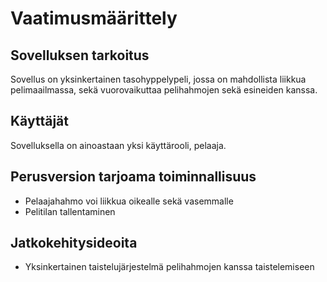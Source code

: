 # Vaatimusmäärittely

## Sovelluksen tarkoitus

Sovellus on yksinkertainen tasohyppelypeli, jossa on mahdollista liikkua pelimaailmassa, sekä vuorovaikuttaa pelihahmojen sekä esineiden kanssa.


## Käyttäjät

Sovelluksella on ainoastaan yksi käyttärooli, pelaaja.

## Perusversion tarjoama toiminnallisuus

- Pelaajahahmo voi liikkua oikealle sekä vasemmalle
- Pelitilan tallentaminen


## Jatkokehitysideoita

- Yksinkertainen taistelujärjestelmä pelihahmojen kanssa taistelemiseen

